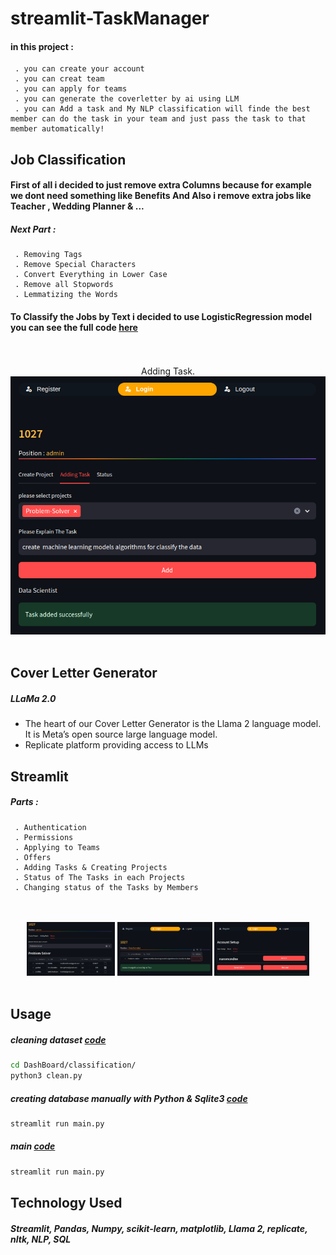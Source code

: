 # streamlit-TaskManager
#### in this project :
```
 . you can create your account
 . you can creat team
 . you can apply for teams
 . you can generate the coverletter by ai using LLM
 . you can Add a task and My NLP classification will finde the best member can do the task in your team and just pass the task to that member automatically!
```

## Job Classification
#### First of all i decided to just remove extra **Columns** because for example we dont need something like **Benefits** And Also i remove extra jobs like **Teacher** , **Wedding Planner** & ...

##### Next Part : 
``` 
 . Removing Tags
 . Remove Special Characters
 . Convert Everything in Lower Case
 . Remove all Stopwords
 . Lemmatizing the Words
```
#### To Classify the Jobs by Text i decided to use LogisticRegression model **you can see the full code [here](./DashBoard/Model.py)**


<p align="center" width="100%">
  <br>
  <br>
  Adding Task.<br>
 <img src="image/model.png">
 <br>
 <br>
</p>

## Cover Letter Generator

##### LLaMa 2.0
- The heart of our Cover Letter Generator is the Llama 2 language model. It is Meta’s open source large language model.
- Replicate platform providing access to LLMs

## Streamlit

##### Parts :
``` 
 . Authentication
 . Permissions
 . Applying to Teams
 . Offers
 . Adding Tasks & Creating Projects
 . Status of The Tasks in each Projects
 . Changing status of the Tasks by Members
```

<p align="center" width="100%">
 <br>
 <br>
 <img width="28%" src="image/status.png">
 <img width="30%" src="image/Tasks.png">
 <img width="30%" src="image/Offers.png">
 <br>
 <br>
</p>

## Usage

##### cleaning dataset **[code](./DashBoard/classification/clean.py)** 
```zsh
cd DashBoard/classification/
python3 clean.py
```

##### creating database manually with **Python & Sqlite3 [code](./data/create_data.py)** 
```zsh
streamlit run main.py
```

##### main **[code](./main.py)**
```zsh
streamlit run main.py
```

## Technology Used
##### **Streamlit, Pandas, Numpy, scikit-learn, matplotlib, Llama 2, replicate, nltk, NLP, SQL**